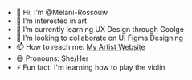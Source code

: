 - 👋 Hi, I’m @Melani-Rossouw
- 👀 I’m interested in art
- 🌱 I’m currently learning UX Design through Goolge 
- 💞️ I’m looking to collaborate on UI Figma Designing
- 📫 How to reach me: <a href="https://melanirossouw.com/">My Artist Website</a>
- 😄 Pronouns: She/Her
- ⚡ Fun fact: I'm learning how to play the violin
